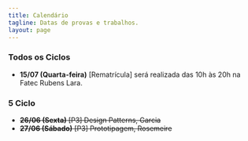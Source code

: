 ```yaml
---
title: Calendário
tagline: Datas de provas e trabalhos.
layout: page
---
```


### Todos os Ciclos

-  **15/07 (Quarta-feira)** [Rematrícula] será realizada das 10h às 20h na Fatec Rubens Lara. 

### 5 Ciclo

- <s>**26/06 (Sexta)** [P3] Design Patterns, Garcia</s>
- <s>**27/06 (Sábado)** [P3] Prototipagem, Rosemeire</s>
